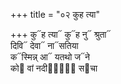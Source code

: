 +++
title = "०२ कुह त्या"

+++
कु᳓ह त्या᳓ कु᳓ह नु᳓ श्रुता᳓  
दिवि᳓ देवा᳓ ना᳓सतिया  
क᳓स्मिन्न् आ᳓ यतथो ज᳓ने  
को᳓ वां नदी᳓नां᳐ स᳓चा